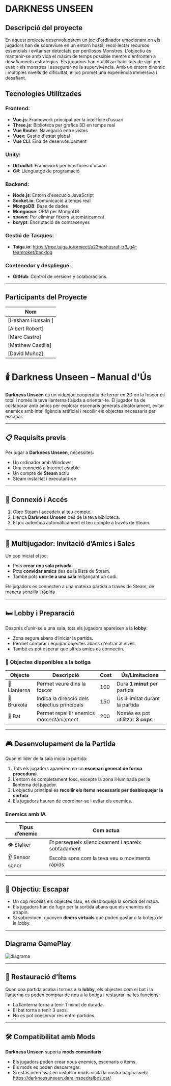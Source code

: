 # DARKNESS UNSEEN

## Descripció del proyecte

En aquest projecte desenvoluparem un joc d'ordinador emocionant on els jugadors han de sobreviure en un entorn hostil, recol·lectar recursos essencials i evitar ser detectats per perillosos Monstres. L'objectiu és mantenir-se amb vida el màxim de temps possible mentre s'enfronten a desafiaments estratègics. Els jugadors han d'utilitzar habilitats de sigil per evadir els monstres i assegurar-ne la supervivència. Amb un entorn dinàmic i múltiples nivells de dificultat, el joc promet una experiència immersiva i desafiant.

## Tecnologíes Utilitzades
### Frontend: 
- **Vue.js**: Framework principal per la interfície d'usuari
- **Three.js**: Biblioteca per gràfics 3D en temps real
- **Vue Router**: Navegació entre vistes
- **Vuex**: Gestió d'estat global
- **Vue CLI**: Eina de desenvolupament
### Unity:
- **UiToolkit**: Framework per interfícies d'usuari
- **C#**: Llenguatge de programació
### Backend:
- **Node.js**: Entorn d'execució JavaScript
- **Socket.io**: Comunicació a temps real
- **MongoDB**: Base de dades
- **Mongoose**: ORM per MongoDB
- **spawn**: Per eliminar fitxers automàticament
- **bcrypt**: Encriptació de contrasenyes
### Gestió de Tasques:
- **Taiga.io**: https://tree.taiga.io/project/a23hashusraf-tr3_g4-teamroket/backlog
### Contenedor y despliegue:
- **GitHub**: Control de versions y colaboracións.
---
## Participants del Proyecte
| Nom | 
|--------|
| [Hasham Hussain ] 
| [Albert Robert] 
| [Marc Castro]
| [Matthew Castilla] 
| [David Muñoz] 


# 🕯️ Darkness Unseen – Manual d'Ús

**Darkness Unseen** és un videojoc cooperatiu de terror en 2D on la foscor és total i només la teva llanterna t’ajuda a orientar-te. El jugador ha de col·laborar amb amics per explorar escenaris generats aleatòriament, evitar enemics amb intel·ligència artificial i recollir els objectes necessaris per escapar.

---

## 📋 Requisits previs

Per jugar a **Darkness Unseen**, necessites:

- Un ordinador amb Windows
- Una connexió a Internet estable
- Un compte de **Steam** actiu
- Steam instal·lat i executant-se

---

## 👤 Connexió i Accés

1. Obre Steam i accedeix al teu compte.
2. Llença **Darkness Unseen** des de la teva biblioteca.
3. El joc autentica automàticament el teu compte a través de Steam.

---

## 👥 Multijugador: Invitació d’Amics i Sales

Un cop iniciat el joc:

- Pots **crear una sala privada**.
- Pots **convidar amics** des de la llista de Steam.
- També pots **unir-te a una sala** mitjançant un codi.

Els jugadors es connecten a una mateixa partida a través de Steam, de manera senzilla i ràpida.

---

## 🛏️ Lobby i Preparació

Després d’unir-se a una sala, tots els jugadors apareixen a la **lobby**:

- Zona segura abans d’iniciar la partida.
- Permet comprar i equipar objectes abans d'entrar al nivell.
- També es pot esperar que altres amics es connectin.

### 🛒 Objectes disponibles a la botiga

| Objecte     | Descripció                                     | Cost | Ús/Limitacions                      |
|-------------|------------------------------------------------|------|-------------------------------------|
| 🔦 Llanterna  | Permet veure dins la foscor                   | 100  | Dura **1 minut** per partida        |
| 🧭 Bruíxola   | Indica la direcció dels objectius principals  | 150  | Ús il·limitat durant la partida     |
| 🏏 Bat        | Permet repel·lir enemics momentàniament       | 200  | Només es pot utilitzar **3 cops**   |

---

## 🎮 Desenvolupament de la Partida

Quan el líder de la sala inicia la partida:

1. Tots els jugadors apareixen en un **escenari generat de forma procedural**.
2. L’entorn és completament fosc, excepte la zona il·luminada per la llanterna del jugador.
3. L’objectiu principal és **recollir els ítems necessaris per desbloquejar la sortida**.
4. Els jugadors hauran de coordinar-se i evitar els enemics.

### Enemics amb IA

| Tipus d’enemic      | Com actua                                                 |
|---------------------|-----------------------------------------------------------|
| 👁️ Stalker          | Et persegueix silenciosament i apareix sobtadament        |
| 👂 Sensor sonor     | Escolta sons com la teva veu o moviments ràpids           |

---

## 🎯 Objectiu: Escapar

- Un cop recollits els objectes clau, es desbloqueja la sortida del mapa.
- Els jugadors han de fugir per la sortida abans que els enemics els atrapin.
- Si sobreviuen, guanyen **diners virtuals** que poden gastar a la botiga de la lobby.

---


## Diagrama GamePlay

![diagrama](https://github.com/user-attachments/assets/b0db1aa2-cf20-4390-8472-3fbb915f31db)

---

## 🔁 Restauració d’Ítems

Quan una partida acaba i tornes a la **lobby**, els objectes com el bat i la llanterna es poden comprar de nou a la botiga i restaurar-ne les funcions:
- La llanterna torna a tenir 1 minut de durada.
- El bat torna a tenir 3 usos.
- No es pot conservar res entre partides.

---

## 🛠️ Compatibilitat amb Mods

**Darkness Unseen** suporta **mods comunitaris**:

- Els jugadors poden crear nous enemics, escenaris o ítems.
- Els mods es poden descarregar.
- Si estàs interessat en instal·lar mods visita la nostra pàgina web: https://darknessunseen.dam.inspedralbes.cat/

